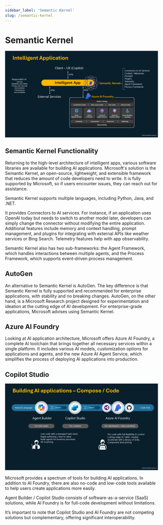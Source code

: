 ```yaml
---
sidebar_label: 'Semantic Kernel'
slug: /semantic-kernel
---
```


# Semantic Kernel

![](images/intelligentapp.png)

## Semantic Kernel Functionality 

Returning to the high-level architecture of intelligent apps, various software libraries are available for building AI applications. Microsoft's solution is the Semantic Kernel, an open-source, lightweight, and extensible framework that reduces the amount of code developers need to write. It is fully supported by Microsoft, so if users encounter issues, they can reach out for assistance. 

Semantic Kernel supports multiple languages, including Python, Java, and .NET. 

It provides Connectors to AI services. For instance, if an application uses OpenAI today but needs to switch to another model later, developers can simply change the connector without modifying the entire application.  Additional features include memory and context handling, prompt management, and plugins for integrating with external APIs like weather services or Bing Search. Telemetry features help with app observability.

Semantic Kernel also has two sub-frameworks: the Agent Framework, which handles interactions between multiple agents, and the Process Framework, which supports event-driven process management.

## AutoGen

An alternative to Semantic Kernel is AutoGen. The key difference is that Semantic Kernel is fully supported and recommended for enterprise applications, with stability and no breaking changes. AutoGen, on the other hand, is a Microsoft Research project designed for experimentation and ideation at the cutting edge of AI development. For enterprise-grade applications, Microsoft advises using Semantic Kernel.


## Azure AI Foundry 

Looking at AI application architecture, Microsoft offers Azure AI Foundry, a complete AI toolchain that brings together all necessary services within a single platform. It includes various AI models, customization options for applications and agents, and the new Azure AI Agent Service, which simplifies the process of deploying AI applications into production.


## Copilot Studio  

![](images/copilotstudio.png)

Microsoft provides a spectrum of tools for building AI applications. In addition to AI Foundry, there are also no-code and low-code tools available to help users create applications more easily. 

Agent Builder / Copilot Studio consists of software-as-a-service (SaaS) solutions, while AI Foundry is for full-code development without limitations. 

It’s important to note that Copilot Studio and AI Foundry are not competing solutions but complementary, offering significant interoperability.

